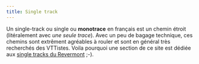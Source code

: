 ```yaml
---
title: Single track
---
```


Un single-track ou single ou **monotrace** en français est un chemin étroit
(litéralement avec *une seule trace*). Avec un peu de bagage technique, ces
chemins sont extrêment agréables à rouler et sont en général très recherchés des
VTTistes. Voila pourquoi une section de ce site est dédiée aux
[single tracks du Revermont](/single-tracks/) ;-).
